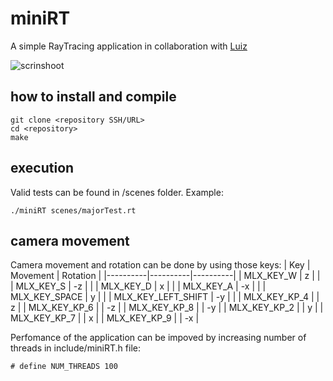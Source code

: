 # miniRT
A simple RayTracing application in collaboration with [Luiz](https://github.com/lbaron42)

![scrinshoot](example.gif)

## how to install and compile

```
git clone <repository SSH/URL>
cd <repository>
make
```
## execution
Valid tests can be found in /scenes folder. Example:

```
./miniRT scenes/majorTest.rt
```

## camera movement
Camera movement and rotation can be done by using those keys:
| Key | Movement | Rotation |
|----------|----------|----------|
| MLX_KEY_W | z | |
| MLX_KEY_S | -z | |
| MLX_KEY_D | x | |
| MLX_KEY_A | -x | |
| MLX_KEY_SPACE | y | |
| MLX_KEY_LEFT_SHIFT | -y | |
| MLX_KEY_KP_4 | | z |
| MLX_KEY_KP_6 | | -z |
| MLX_KEY_KP_8 | | -y |
| MLX_KEY_KP_2 | | y |
| MLX_KEY_KP_7 | | x |
| MLX_KEY_KP_9 | | -x |

Perfomance of the application can be impoved by increasing number of threads in include/miniRT.h file:

```
# define NUM_THREADS 100
```

